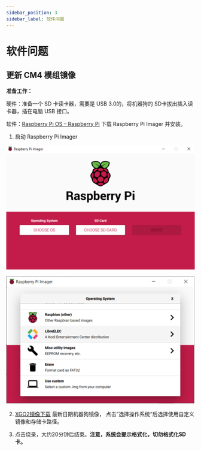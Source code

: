 ```yaml
---
sidebar_position: 3
sidebar_label: 软件问题
---
```


# 软件问题

## 更新 CM4 模组镜像

**准备工作：**

硬件：准备一个 SD 卡读卡器，需要是 USB 3.0的，将机器狗的 SD卡拔出插入读卡器，插在电脑 USB 接口。

软件：[Raspberry Pi OS – Raspberry Pi](https://www.raspberrypi.com/software/) 下载 Raspberry Pi Imager   并安装。 

1. 启动 Raspberry Pi Imager

![](./../images/cm4-xgo-faq-09.png)

![](./../images/cm4-xgo-faq-11.png)

2. [XGO2镜像下载](https://pan.baidu.com/s/1RblMq1C9kgc9VM74o_lccg?pwd=5416 ) 最新日期机器狗镜像， 点击”选择操作系统“后选择使用自定义镜像和存储卡路径。

3. 点击烧录，大约20分钟后结束。**注意，系统会提示格式化，切勿格式化SD卡。**
